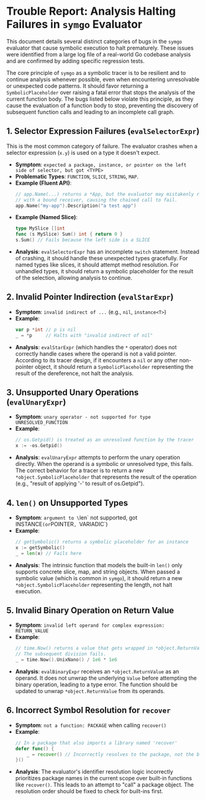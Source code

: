 # Trouble Report: Analysis Halting Failures in `symgo` Evaluator

This document details several distinct categories of bugs in the `symgo` evaluator that cause symbolic execution to halt prematurely. These issues were identified from a large log file of a real-world Go codebase analysis and are confirmed by adding specific regression tests.

The core principle of `symgo` as a symbolic tracer is to be resilient and to continue analysis whenever possible, even when encountering unresolvable or unexpected code patterns. It should favor returning a `SymbolicPlaceholder` over raising a fatal error that stops the analysis of the current function body. The bugs listed below violate this principle, as they cause the evaluation of a function body to stop, preventing the discovery of subsequent function calls and leading to an incomplete call graph.

## 1. Selector Expression Failures (`evalSelectorExpr`)

This is the most common category of failure. The evaluator crashes when a selector expression (`x.y`) is used on a type it doesn't expect.

-   **Symptom**: `expected a package, instance, or pointer on the left side of selector, but got <TYPE>`
-   **Problematic Types**: `FUNCTION`, `SLICE`, `STRING`, `MAP`.
-   **Example (Fluent API)**:
    ```go
    // app.Name(...) returns a *App, but the evaluator may mistakenly return a Function object
    // with a bound receiver, causing the chained call to fail.
    app.Name("my-app").Description("a test app")
    ```
-   **Example (Named Slice)**:
    ```go
    type MySlice []int
    func (s MySlice) Sum() int { return 0 }
    s.Sum() // Fails because the left side is a SLICE
    ```
-   **Analysis**: `evalSelectorExpr` has an incomplete `switch` statement. Instead of crashing, it should handle these unexpected types gracefully. For named types like slices, it should attempt method resolution. For unhandled types, it should return a symbolic placeholder for the result of the selection, allowing analysis to continue.

## 2. Invalid Pointer Indirection (`evalStarExpr`)

-   **Symptom**: `invalid indirect of ...` (e.g., `nil`, `instance<T>`)
-   **Example**:
    ```go
    var p *int // p is nil
    _ = *p     // Halts with "invalid indirect of nil"
    ```
-   **Analysis**: `evalStarExpr` (which handles the `*` operator) does not correctly handle cases where the operand is not a valid pointer. According to its tracer design, if it encounters a `nil` or any other non-pointer object, it should return a `SymbolicPlaceholder` representing the result of the dereference, not halt the analysis.

## 3. Unsupported Unary Operations (`evalUnaryExpr`)

-   **Symptom**: `unary operator - not supported for type UNRESOLVED_FUNCTION`
-   **Example**:
    ```go
    // os.Getpid() is treated as an unresolved function by the tracer
    x := -os.Getpid()
    ```
-   **Analysis**: `evalUnaryExpr` attempts to perform the unary operation directly. When the operand is a symbolic or unresolved type, this fails. The correct behavior for a tracer is to return a new `*object.SymbolicPlaceholder` that represents the result of the operation (e.g., "result of applying '-' to result of os.Getpid").

## 4. `len()` on Unsupported Types

-   **Symptom**: `argument to \`len\` not supported, got INSTANCE` (or `POINTER`, `VARIADIC`)
-   **Example**:
    ```go
    // getSymbolic() returns a symbolic placeholder for an instance
    x := getSymbolic()
    _ = len(x) // Fails here
    ```
-   **Analysis**: The intrinsic function that models the built-in `len()` only supports concrete slice, map, and string objects. When passed a symbolic value (which is common in `symgo`), it should return a new `*object.SymbolicPlaceholder` representing the length, not halt execution.

## 5. Invalid Binary Operation on Return Value

-   **Symptom**: `invalid left operand for complex expression: RETURN_VALUE`
-   **Example**:
    ```go
    // time.Now() returns a value that gets wrapped in *object.ReturnValue
    // The subsequent division fails.
    _ = time.Now().UnixNano() / 1e6 * 1e6
    ```
-   **Analysis**: `evalBinaryExpr` receives an `*object.ReturnValue` as an operand. It does not unwrap the underlying `Value` before attempting the binary operation, leading to a type error. The function should be updated to unwrap `*object.ReturnValue` from its operands.

## 6. Incorrect Symbol Resolution for `recover`

-   **Symptom**: `not a function: PACKAGE` when calling `recover()`
-   **Example**:
    ```go
    // In a package that also imports a library named 'recover'
    defer func() {
        _ = recover() // Incorrectly resolves to the package, not the built-in
    }()
    ```
-   **Analysis**: The evaluator's identifier resolution logic incorrectly prioritizes package names in the current scope over built-in functions like `recover()`. This leads to an attempt to "call" a package object. The resolution order should be fixed to check for built-ins first.